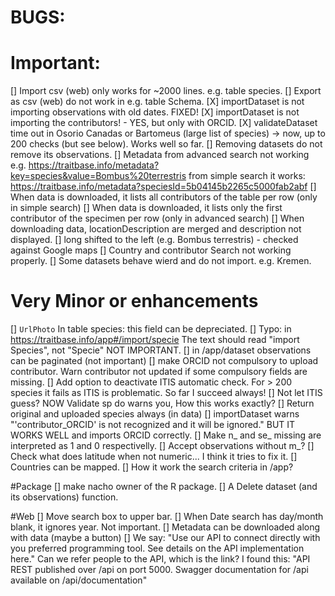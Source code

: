 # BUGS:

# Important:
[] Import csv (web) only works for ~2000 lines. e.g. table species.
[] Export as csv (web) do not work in e.g. table Schema.
[X] importDataset is not importing observations with old dates. FIXED!
[X] importDataset is not importing the contributors!  - YES, but only with ORCID.
[X] validateDataset time out in Osorio Canadas or Bartomeus (large list of species) -> now, up to 200 checks (but see below). Works well so far.
[] Removing datasets do not remove its observations.
[] Metadata from advanced search not working e.g. https://traitbase.info/metadata?key=species&value=Bombus%20terrestris 
from simple search it works: https://traitbase.info/metadata?speciesId=5b04145b2265c5000fab2abf
[] When data is downloaded, it lists all contributors of the table per row (only in simple search)
[] When data is downloaded, it lists only the first contributor of the specimen per row (only in advanced search)
[] When downloading data, locationDescription are merged and description not displayed.
[] long shifted to the left (e.g. Bombus terrestris) - checked against Google maps
[] Country and contributor Search not working properly.
[] Some datasets behave wierd and do not import. e.g. Kremen.

# Very Minor or enhancements
[] `UrlPhoto` In table species: this field can be depreciated.
[] Typo: in https://traitbase.info/app#/import/specie The text should read "import Species", not "Specie" NOT IMPORTANT.
[] in /app/dataset observations can be paginated (not important)
[] make ORCID not compulsory to upload contributor. Warn contributor not updated if some compulsory fields are missing. 
[] Add option to deactivate ITIS automatic check. For > 200 species it fails as ITIS is problematic. So far I succeed always!
[] Not let ITIS guess? NOW Validate sp do warns you, How this works exactly? 
[] Return original and uploaded species always (in data)
[] importDataset warns "'contributor_ORCID' is not recognized and it will be ignored." BUT IT WORKS WELL and imports ORCID correctly.
[] Make n_ and se_ missing are interpreted as 1 and 0 respectivelly.
[] Accept observations without m_?
[] Check what does latitude when not numeric... I think it tries to fix it.
[] Countries can be mapped.
[] How it work the search criteria in /app?

#Package
[] make nacho owner of the R package.
[] A Delete dataset (and its observations) function.

#Web
[] Move search box to upper bar.
[] When Date search has day/month blank, it ignores year. Not important.
[] Metadata can be downloaded along with data (maybe a button)
[] We say: "Use our API to connect directly with you preferred programming tool. See details on the API implementation here." Can we refer people to the API, which is the link? I found this: "API REST published over /api on port 5000. Swagger documentation for /api available on /api/documentation"
